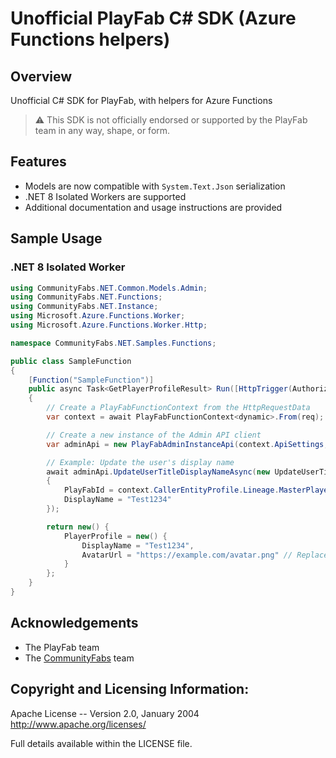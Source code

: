 ﻿# Unofficial PlayFab C# SDK (Azure Functions helpers)

## Overview

Unofficial C# SDK for PlayFab, with helpers for Azure Functions

> ⚠️ This SDK is not officially endorsed or supported by the PlayFab team in any way, shape, or form.

## Features

- Models are now compatible with `System.Text.Json` serialization
- .NET 8 Isolated Workers are supported
- Additional documentation and usage instructions are provided

## Sample Usage
### .NET 8 Isolated Worker
```csharp
using CommunityFabs.NET.Common.Models.Admin;
using CommunityFabs.NET.Functions;
using CommunityFabs.NET.Instance;
using Microsoft.Azure.Functions.Worker;
using Microsoft.Azure.Functions.Worker.Http;

namespace CommunityFabs.NET.Samples.Functions;

public class SampleFunction
{
    [Function("SampleFunction")]
    public async Task<GetPlayerProfileResult> Run([HttpTrigger(AuthorizationLevel.Function, "post", Route = null)] HttpRequestData req)
    {
        // Create a PlayFabFunctionContext from the HttpRequestData
        var context = await PlayFabFunctionContext<dynamic>.From(req);

        // Create a new instance of the Admin API client
        var adminApi = new PlayFabAdminInstanceApi(context.ApiSettings, context.AuthenticationContext);

        // Example: Update the user's display name
        await adminApi.UpdateUserTitleDisplayNameAsync(new UpdateUserTitleDisplayNameRequest
        {
            PlayFabId = context.CallerEntityProfile.Lineage.MasterPlayerAccountId,
            DisplayName = "Test1234"
        });

        return new() {
            PlayerProfile = new() {
                DisplayName = "Test1234",
                AvatarUrl = "https://example.com/avatar.png" // Replace with a valid image URL
            }
        };
    }
}
```

## Acknowledgements

- The PlayFab team
- The [CommunityFabs](https://github.com/community-fabs) team

## Copyright and Licensing Information:

Apache License --
Version 2.0, January 2004
http://www.apache.org/licenses/

Full details available within the LICENSE file.